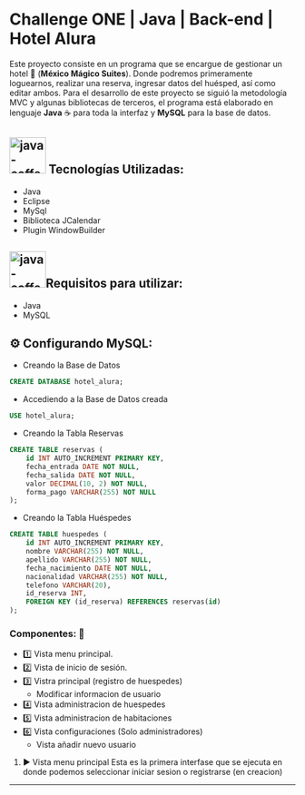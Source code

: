 # Challenge ONE | Java | Back-end | Hotel Alura
Este proyecto consiste en un programa que se encargue de gestionar un hotel  :hotel: (**México Mágico Suites**). Donde podremos primeramente loguearnos, realizar una reserva, ingresar datos del huésped, así como editar ambos. Para el desarrollo de este proyecto se siguió la metodología MVC y algunas bibliotecas de terceros, el programa está elaborado en lenguaje **Java** :coffee: para toda la interfaz y **MySQL** para la base de datos.
## <img width="64" height="64" src="https://img.icons8.com/nolan/64/1A6DFF/C822FF/java-coffee-cup-logo.png" alt="java-coffee-cup-logo"/> Tecnologías Utilizadas:

- Java
- Eclipse
- MySql
- Biblioteca JCalendar
- Plugin WindowBuilder </br>

## <img width="64" height="64" src="https://img.icons8.com/color/48/java-coffee-cup-logo--v1.png" alt="java-coffee-cup-logo--v1"/>Requisitos para utilizar:

- Java
- MySQL

## ⚙️ Configurando MySQL:

- Creando la Base de Datos
```sql
CREATE DATABASE hotel_alura;
```
- Accediendo a la Base de Datos creada
```sql
USE hotel_alura;
```
- Creando la Tabla Reservas
```sql
CREATE TABLE reservas (
    id INT AUTO_INCREMENT PRIMARY KEY,
    fecha_entrada DATE NOT NULL,
    fecha_salida DATE NOT NULL,
    valor DECIMAL(10, 2) NOT NULL,
    forma_pago VARCHAR(255) NOT NULL
);
```
- Creando la Tabla Huéspedes
```sql
CREATE TABLE huespedes (
    id INT AUTO_INCREMENT PRIMARY KEY,
    nombre VARCHAR(255) NOT NULL,
    apellido VARCHAR(255) NOT NULL,
    fecha_nacimiento DATE NOT NULL,
    nacionalidad VARCHAR(255) NOT NULL,
    telefono VARCHAR(20),
    id_reserva INT,
    FOREIGN KEY (id_reserva) REFERENCES reservas(id)
);
```

### Componentes:  :pencil:
- :one: Vista menu principal.
- :two: Vista de inicio de sesión.
- :three: Vistra principal (registro de huespedes)
	- Modificar informacion de usuario
- :four: Vista administracion de huespedes
- :five: Vista administracion de habitaciones
- :six: Vista configuraciones (Solo administradores)
	- Vista añadir nuevo usuario
1. :arrow_forward: Vista menu principal
Esta es la primera interfase que se ejecuta en donde podemos seleccionar iniciar sesion o registrarse (en creacion)



--- 
